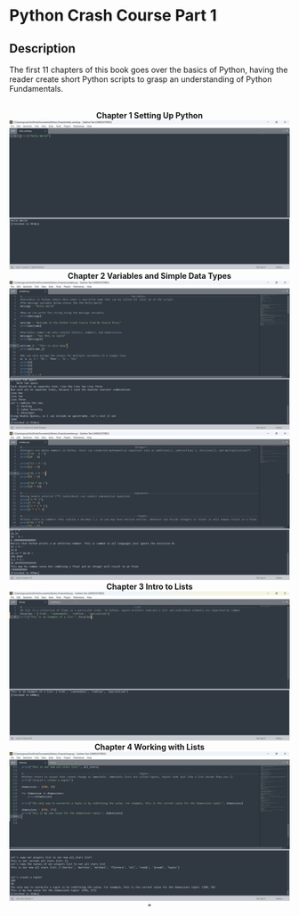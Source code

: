 <h1>Python Crash Course Part 1</h1>

<h2>Description</h2>
The first 11 chapters of this book goes over the basics of Python, having the reader create short Python scripts to grasp an understanding of Python Fundamentals.<br />
<br />
<p align="center">
 <b>Chapter 1 Setting Up Python</b><br />
 <img src="../img/intro.png"/>
 <b>Chapter 2 Variables and Simple Data Types</b><br />
 <img src="../img/variables.png"/>
 <img src="../img/numbers.png"/>
 <b>Chapter 3 Intro to Lists</b> <br />
 <img src="../img/lists.png"/>
 <b>Chapter 4 Working with Lists</b>
 <img src="../img/loops_and_tuple.png"/>"

<!--
 ```diff
- text in red
+ text in green
! text in orange
# text in gray
@@ text in purple (and bold)@@
```
--!>
